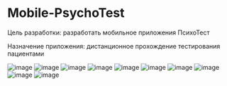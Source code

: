 # Mobile-PsychoTest

Цель разработки: разработать мобильное приложения ПсихоТест

Назначение приложения: дистанционное прохождение тестирования пациентами

![image](https://user-images.githubusercontent.com/102987339/198378061-ba7a43e8-bd0d-416f-b966-f832da14da64.png)
![image](https://user-images.githubusercontent.com/102987339/198378073-03f776f5-09cf-4d85-b637-bad33efdae83.png)
![image](https://user-images.githubusercontent.com/102987339/198378093-db7456cf-3b49-4bbf-9241-628b3fe3e90e.png)
![image](https://user-images.githubusercontent.com/102987339/198378108-cd0aecfb-4b4a-4971-99d8-dc78c2c0910d.png)
![image](https://user-images.githubusercontent.com/102987339/198378121-a7dee143-3984-4fca-a0bf-abaffc37e41a.png)
![image](https://user-images.githubusercontent.com/102987339/198378134-21f7c89e-cc5e-41d8-a2c2-f8d453ad4634.png)
![image](https://user-images.githubusercontent.com/102987339/198378153-0e87b8bb-fe81-466a-82b4-da5d5145a767.png)
![image](https://user-images.githubusercontent.com/102987339/198378164-5d6c3941-f795-4c26-853d-119f4ac9c8d0.png)
![image](https://user-images.githubusercontent.com/102987339/198378173-828450ce-e55a-425c-bb53-ededa6978488.png)
![image](https://user-images.githubusercontent.com/102987339/198378188-92a345c5-a178-4967-b98d-a7c8509f87f8.png)
